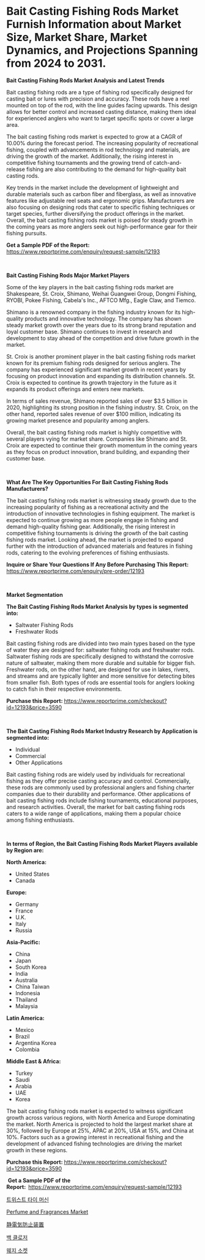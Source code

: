 <p><h1>Bait Casting Fishing Rods Market Furnish Information about Market Size, Market Share, Market Dynamics, and Projections Spanning from 2024 to 2031.</h1></p><p><strong>Bait Casting Fishing Rods Market Analysis and Latest Trends</strong></p>
<p><p>Bait casting fishing rods are a type of fishing rod specifically designed for casting bait or lures with precision and accuracy. These rods have a reel mounted on top of the rod, with the line guides facing upwards. This design allows for better control and increased casting distance, making them ideal for experienced anglers who want to target specific spots or cover a large area.</p><p>The bait casting fishing rods market is expected to grow at a CAGR of 10.00% during the forecast period. The increasing popularity of recreational fishing, coupled with advancements in rod technology and materials, are driving the growth of the market. Additionally, the rising interest in competitive fishing tournaments and the growing trend of catch-and-release fishing are also contributing to the demand for high-quality bait casting rods.</p><p>Key trends in the market include the development of lightweight and durable materials such as carbon fiber and fiberglass, as well as innovative features like adjustable reel seats and ergonomic grips. Manufacturers are also focusing on designing rods that cater to specific fishing techniques or target species, further diversifying the product offerings in the market. Overall, the bait casting fishing rods market is poised for steady growth in the coming years as more anglers seek out high-performance gear for their fishing pursuits.</p></p>
<p><strong>Get a Sample PDF of the Report:&nbsp;</strong> <a href="https://www.reportprime.com/enquiry/request-sample/12193">https://www.reportprime.com/enquiry/request-sample/12193</a></p>
<p>&nbsp;</p>
<p><strong>Bait Casting Fishing Rods Major Market Players</strong></p>
<p><p>Some of the key players in the bait casting fishing rods market are Shakespeare, St. Croix, Shimano, Weihai Guangwei Group, Dongmi Fishing, RYOBI, Pokee Fishing, Cabela's Inc., AFTCO Mfg., Eagle Claw, and Tiemco. </p><p>Shimano is a renowned company in the fishing industry known for its high-quality products and innovative technology. The company has shown steady market growth over the years due to its strong brand reputation and loyal customer base. Shimano continues to invest in research and development to stay ahead of the competition and drive future growth in the market.</p><p>St. Croix is another prominent player in the bait casting fishing rods market known for its premium fishing rods designed for serious anglers. The company has experienced significant market growth in recent years by focusing on product innovation and expanding its distribution channels. St. Croix is expected to continue its growth trajectory in the future as it expands its product offerings and enters new markets.</p><p>In terms of sales revenue, Shimano reported sales of over $3.5 billion in 2020, highlighting its strong position in the fishing industry. St. Croix, on the other hand, reported sales revenue of over $100 million, indicating its growing market presence and popularity among anglers.</p><p>Overall, the bait casting fishing rods market is highly competitive with several players vying for market share. Companies like Shimano and St. Croix are expected to continue their growth momentum in the coming years as they focus on product innovation, brand building, and expanding their customer base.</p></p>
<p>&nbsp;</p>
<p><strong>What Are The Key Opportunities For Bait Casting Fishing Rods Manufacturers?</strong></p>
<p><p>The bait casting fishing rods market is witnessing steady growth due to the increasing popularity of fishing as a recreational activity and the introduction of innovative technologies in fishing equipment. The market is expected to continue growing as more people engage in fishing and demand high-quality fishing gear. Additionally, the rising interest in competitive fishing tournaments is driving the growth of the bait casting fishing rods market. Looking ahead, the market is projected to expand further with the introduction of advanced materials and features in fishing rods, catering to the evolving preferences of fishing enthusiasts.</p></p>
<p><strong>Inquire or Share Your Questions If Any Before Purchasing This Report:</strong> <a href="https://www.reportprime.com/enquiry/pre-order/12193">https://www.reportprime.com/enquiry/pre-order/12193</a></p>
<p>&nbsp;</p>
<p><strong>Market Segmentation</strong></p>
<p><strong>The Bait Casting Fishing Rods Market Analysis by types is segmented into:</strong></p>
<p><ul><li>Saltwater Fishing Rods</li><li>Freshwater Rods</li></ul></p>
<p><p>Bait casting fishing rods are divided into two main types based on the type of water they are designed for: saltwater fishing rods and freshwater rods. Saltwater fishing rods are specifically designed to withstand the corrosive nature of saltwater, making them more durable and suitable for bigger fish. Freshwater rods, on the other hand, are designed for use in lakes, rivers, and streams and are typically lighter and more sensitive for detecting bites from smaller fish. Both types of rods are essential tools for anglers looking to catch fish in their respective environments.</p></p>
<p><strong>Purchase this Report:&nbsp;</strong><a href="https://www.reportprime.com/checkout?id=12193&price=3590">https://www.reportprime.com/checkout?id=12193&price=3590</a></p>
<p>&nbsp;</p>
<p><strong>The Bait Casting Fishing Rods Market Industry Research by Application is segmented into:</strong></p>
<p><ul><li>Individual</li><li>Commercial</li><li>Other Applications</li></ul></p>
<p><p>Bait casting fishing rods are widely used by individuals for recreational fishing as they offer precise casting accuracy and control. Commercially, these rods are commonly used by professional anglers and fishing charter companies due to their durability and performance. Other applications of bait casting fishing rods include fishing tournaments, educational purposes, and research activities. Overall, the market for bait casting fishing rods caters to a wide range of applications, making them a popular choice among fishing enthusiasts.</p></p>
<p>&nbsp;</p>
<p><strong>In terms of Region, the Bait Casting Fishing Rods Market Players available by Region are:</strong></p>
<p>
    <p> <strong> North America: </strong>
        <ul>
            <li>United States</li>
            <li>Canada</li>
        </ul>
        </p> 
    <p> <strong> Europe: </strong>
        <ul>
            <li>Germany</li>
            <li>France</li>
            <li>U.K.</li>
            <li>Italy</li>
            <li>Russia</li>
        </ul>
        </p> 
    <p> <strong> Asia-Pacific: </strong>
        <ul>
            <li>China</li>
            <li>Japan</li>
            <li>South Korea</li>
            <li>India</li>
            <li>Australia</li>
            <li>China Taiwan</li>
            <li>Indonesia</li>
            <li>Thailand</li>
            <li>Malaysia</li>
        </ul>
        </p> 
    <p> <strong> Latin America: </strong>
        <ul>
            <li>Mexico</li>
            <li>Brazil</li>
            <li>Argentina Korea</li>
            <li>Colombia</li>
        </ul>
        </p> 
    <p> <strong> Middle East & Africa: </strong>
        <ul>
            <li>Turkey</li>
            <li>Saudi</li>
            <li>Arabia</li>
            <li>UAE</li>
            <li>Korea</li>
        </ul>
    </p>
    </p>
<p><p>The bait casting fishing rods market is expected to witness significant growth across various regions, with North America and Europe dominating the market. North America is projected to hold the largest market share at 30%, followed by Europe at 25%, APAC at 20%, USA at 15%, and China at 10%. Factors such as a growing interest in recreational fishing and the development of advanced fishing technologies are driving the market growth in these regions.</p></p>
<p><strong>Purchase this Report: </strong><a href="https://www.reportprime.com/checkout?id=12193&price=3590">https://www.reportprime.com/checkout?id=12193&price=3590</a></p>
<p>&nbsp;<strong>Get a Sample PDF of the Report:&nbsp;&nbsp;</strong><a href="https://www.reportprime.com/enquiry/request-sample/12193">https://www.reportprime.com/enquiry/request-sample/12193</a></p>
<p><strong></strong></p>
<p><p><a href="https://github.com/vs2869dizt0/Market-Research-Report-List-1/blob/main/49419082249.md">트위스트 타이 머신</a></p><p><a href="https://github.com/julyju69/Market-Research-Report-List-2/blob/main/perfume-and-fragrances-market.md">Perfume and Fragrances Market</a></p><p><a href="https://medium.com/@kelscdowell78456/%E3%82%A2%E3%83%B3%E3%83%81%E3%82%B9%E3%82%BF%E3%83%86%E3%82%A3%E3%83%83%E3%82%AF%E3%83%87%E3%83%90%E3%82%A4%E3%82%B9%E5%B8%82%E5%A0%B4%E3%81%AF-%E5%B8%82%E5%A0%B4%E3%82%B7%E3%82%A7%E3%82%A2-%E5%B8%82%E5%A0%B4%E3%83%88%E3%83%AC%E3%83%B3%E3%83%89-%E5%B8%82%E5%A0%B4%E6%88%90%E9%95%B7%E3%81%AB%E9%96%A2%E3%81%99%E3%82%8B%E6%83%85%E5%A0%B1%E3%82%92%E6%8F%90%E4%BE%9B%E3%81%97%E3%81%BE%E3%81%99-2cb548b7cf71">静電気防止装置</a></p><p><a href="https://github.com/sougarounis/Market-Research-Report-List-3/blob/main/26931672248.md">백 클로저</a></p><p><a href="https://medium.com/@fly879567/%EC%9B%A8%EC%A7%80-%EC%86%8C%EC%BC%93-%EC%8B%9C%EC%9E%A5-%EA%B2%BD%EC%9F%81-%EB%B6%84%EC%84%9D-%EC%8B%9C%EC%9E%A5-%EB%8F%99%ED%96%A5-%EB%B0%8F-2031%EB%85%84%EA%B9%8C%EC%A7%80%EC%9D%98-%EC%98%88%EC%B8%A1-5e5136903e95">웨지 소켓</a></p></p>